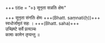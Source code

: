 +++
title = "०३ सूनृता सन्नतिः क्षेमः"

+++
सूनृता संनतिः क्षेमः +++(Bhatt. saṃnati(ḥ))+++  
स्वधोर्जामृतं सहः । +++(Bhatt. saha)+++  
उच्छिष्टे सर्वे प्रत्यञ्चः  
कामाः कामेन तृप्यन्तु ॥